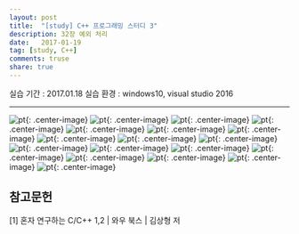 ---layout: post
title:  "[study] C++ 프로그래밍 스터디 3"
description: 32장 예외 처리
date:   2017-01-19
tag: [study, C++]
comments: truse
share: true
---


실습 기간 : 2017.01.18
실습 환경 : windows10, visual studio 2016

---

![pt]({{site.url}}/img/C++/seminar3/02.jpg){: .center-image}
![pt]({{site.url}}/img/C++/seminar3/03.jpg){: .center-image}
![pt]({{site.url}}/img/C++/seminar3/04.jpg){: .center-image}
![pt]({{site.url}}/img/C++/seminar3/05.jpg){: .center-image}
![pt]({{site.url}}/img/C++/seminar3/06.jpg){: .center-image}
![pt]({{site.url}}/img/C++/seminar3/07.jpg){: .center-image}
![pt]({{site.url}}/img/C++/seminar3/08.jpg){: .center-image}
![pt]({{site.url}}/img/C++/seminar3/09.jpg){: .center-image}
![pt]({{site.url}}/img/C++/seminar3/10.jpg){: .center-image}
![pt]({{site.url}}/img/C++/seminar3/11.jpg){: .center-image}
![pt]({{site.url}}/img/C++/seminar3/12.jpg){: .center-image}
![pt]({{site.url}}/img/C++/seminar3/13.jpg){: .center-image}
![pt]({{site.url}}/img/C++/seminar3/14.jpg){: .center-image}
![pt]({{site.url}}/img/C++/seminar3/15.jpg){: .center-image}
![pt]({{site.url}}/img/C++/seminar3/16.jpg){: .center-image}
![pt]({{site.url}}/img/C++/seminar3/17.jpg){: .center-image}
![pt]({{site.url}}/img/C++/seminar3/18.jpg){: .center-image}
![pt]({{site.url}}/img/C++/seminar3/19.jpg){: .center-image}


참고문헌
---

[1] 혼자 연구하는 C/C++ 1,2 | 와우 북스 | 김상형 저
